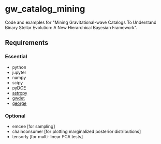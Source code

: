 # gw_catalog_mining
Code and examples for "Mining Gravitational-wave Catalogs To Understand Binary Stellar Evolution: A New Hierarchical Bayesian Framework".

## Requirements

### Essential

* python
* jupyter
* numpy
* scipy
* [pyDOE](https://pythonhosted.org/pyDOE)
* [astropy](http://www.astropy.org)
* [gwdet](https://github.com/dgerosa/gwdet)
* [george](https://george.readthedocs.io/en/latest)

### Optional

* emcee [for sampling]
* chainconsumer [for plotting marginalized posterior distributions]
* tensorly [for multi-linear PCA tests]